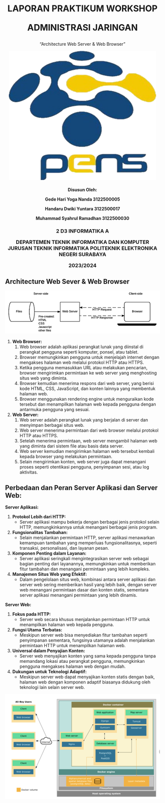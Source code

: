 ﻿<h1 align="center">
LAPORAN PRAKTIKUM WORKSHOP

**ADMINISTRASI JARINGAN**

</h1>
<p align="center">
“Architecture Web Server & Web Browser”
</p>

<p align="center">
    <img src="img/covernobg.png" alt="Cover Image" width="480" height="420">
</p>

<h4 align="center">

Disusun Oleh:

**Gede Hari Yoga Nanda  					3122500005**

**Handaru Dwiki Yuntara     				3122500017**

**Muhammad Syahrul Ramadhan				3122500030**

</h4>

<h3 align="center">

2 D3 INFORMATIKA A

DEPARTEMEN TEKNIK INFORMATIKA DAN KOMPUTER JURUSAN TEKNIK INFORMATIKA
POLITEKNIK ELEKTRONIKA NEGERI SURABAYA

2023/2024

</h3>


<h2>Architecture Web Sever & Web Browser</h2>

![clientserver](/img/Tugas6/client_server.png)

1. **Web Browser:**
   1. Web browser adalah aplikasi perangkat lunak yang diinstal di perangkat pengguna seperti komputer, ponsel, atau tablet.
   2. Browser memungkinkan pengguna untuk menjelajah internet dengan mengakses halaman web melalui protokol HTTP atau HTTPS.
   3. Ketika pengguna memasukkan URL atau melakukan pencarian, browser mengirimkan permintaan ke web server yang menghosting situs web yang diminta.
   4. Browser kemudian menerima respons dari web server, yang berisi kode HTML, CSS, JavaScript, dan konten lainnya yang membentuk halaman web.
   5. Browser menggunakan rendering engine untuk menguraikan kode tersebut dan menampilkan halaman web kepada pengguna dengan antarmuka pengguna yang sesuai.
2. **Web Server:**
   1. Web server adalah perangkat lunak yang berjalan di server dan menyimpan berbagai situs web.
   2. Web server menerima permintaan dari web browser melalui protokol HTTP atau HTTPS.
   3. Setelah menerima permintaan, web server mengambil halaman web yang diminta dari sistem file atau basis data server.
   4. Web server kemudian mengirimkan halaman web tersebut kembali kepada browser yang melakukan permintaan.
   5. Selain mengirimkan konten, web server juga dapat menangani proses seperti otentikasi pengguna, penyimpanan sesi, atau log aktivitas.

<h2>Perbedaan dan Peran Server Aplikasi dan Server Web:</h2>

**Server Aplikasi:**
1. **Protokol Lebih dari HTTP:** 
   - Server aplikasi mampu bekerja dengan berbagai jenis protokol selain HTTP, memungkinkannya untuk menangani berbagai jenis program.
2. **Fungsionalitas Tambahan:** 
   - Selain menjalankan permintaan HTTP, server aplikasi menawarkan kemampuan tambahan yang memperluas fungsionalitasnya, seperti transaksi, personalisasi, dan layanan pesan.
3. **Komponen Penting dalam Layanan:** 
   - Server aplikasi seringkali mengintegrasikan server web sebagai bagian penting dari layanannya, memungkinkan untuk memberikan fitur tambahan dan menangani permintaan yang lebih kompleks.
4. **Manajemen Situs Web yang Efektif:** 
   - Dalam pengelolaan situs web, kombinasi antara server aplikasi dan server web sering memberikan hasil yang lebih baik, dengan server web menangani permintaan dasar dan konten statis, sementara server aplikasi menangani permintaan yang lebih dinamis.

**Server Web:**
1. **Fokus pada HTTP:** 
   - Server web secara khusus menjalankan permintaan HTTP untuk menampilkan halaman web kepada pengguna.
2. **Fungsi Utama Terbatas:** 
   - Meskipun server web bisa menyediakan fitur tambahan seperti penyimpanan sementara, fungsinya utamanya adalah menjalankan permintaan HTTP untuk menampilkan halaman web.
3. **Universal dalam Penyajian Konten:** 
   - Server web menyajikan konten yang sama kepada pengguna tanpa memandang lokasi atau perangkat pengguna, memungkinkan pengguna mengakses halaman web dengan mudah.
4. **Dukungan untuk Teknologi Adaptif:** 
   - Meskipun server web dapat menyajikan konten statis dengan baik, halaman web dengan komponen adaptif biasanya didukung oleh teknologi lain selain server web.
  
![docker](/img/Tugas6/docker.jpg)